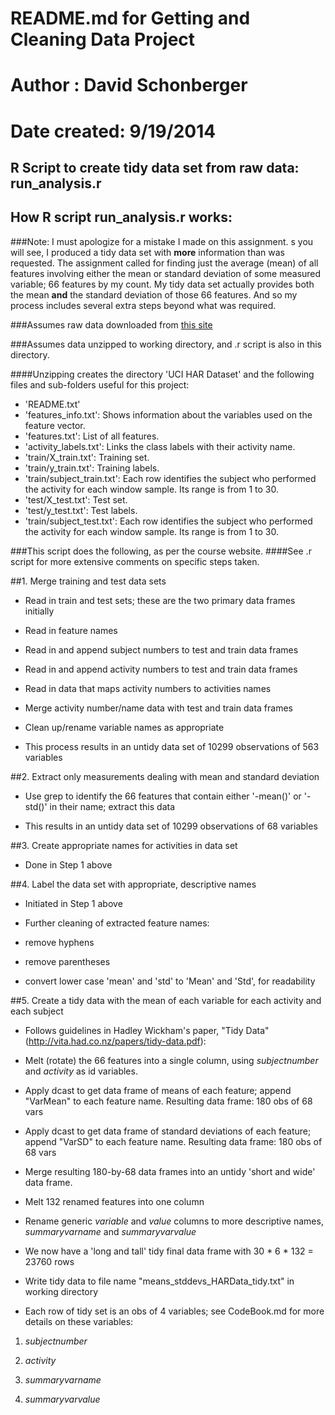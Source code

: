 README.md for Getting and Cleaning Data Project
===============================================

Author : David Schonberger
==========================

Date created: 9/19/2014
=======================

R Script to create tidy data set from raw data: run_analysis.r
--------------------------------------------------------------

How R script run_analysis.r works:
----------------------------------

###Note: I must apologize for a mistake I made on this assignment. s you will see, 
I produced a tidy data set with **more** information than was requested. The assignment 
called for finding just the average (mean) of all features involving either the mean or standard deviation
of some measured variable; 66 features by my count. My tidy data set actually provides 
both the mean **and** the standard deviation of those 66 features. And so my process includes
several extra steps beyond what was required.

###Assumes raw data downloaded from [this site](https://d396qusza40orc.cloudfront.net/getdata%2Fprojectfiles%2FUCI%20HAR%20Dataset.zip)

###Assumes data unzipped to working directory, and .r script is also in this directory.

####Unzipping creates the directory 'UCI HAR Dataset' and the following files and sub-folders useful for this project:

* 'README.txt'
* 'features_info.txt': Shows information about the variables used on the feature vector.
* 'features.txt': List of all features.
* 'activity_labels.txt': Links the class labels with their activity name.
* 'train/X_train.txt': Training set.
* 'train/y_train.txt': Training labels.
* 'train/subject_train.txt': Each row identifies the subject who performed the activity for each window sample. Its range is from 1 to 30.
* 'test/X_test.txt': Test set.
* 'test/y_test.txt': Test labels.
* 'train/subject_test.txt': Each row identifies the subject who performed the activity for each window sample. Its range is from 1 to 30.

###This script does the following, as per the course website. 
####See .r script for more extensive comments on specific steps taken.

##1. Merge training and test data sets

* Read in train and test sets; these are the two primary data frames initially

* Read in feature names

* Read in and append subject numbers to test and train data frames

* Read in and append activity numbers to test and train data frames

* Read in data that maps activity numbers to activities names

* Merge activity number/name data with test and train data frames

* Clean up/rename variable names as appropriate

* This process results in an untidy data set of 10299 observations of 563 variables
 

##2. Extract only measurements dealing with mean and standard deviation

* Use grep to identify the 66 features that contain either '-mean()' or '-std()' in their name; extract this data

* This results in an untidy data set of 10299 observations of 68 variables


##3. Create appropriate names for activities in data set

* Done in Step 1 above


##4. Label the data set with appropriate, descriptive names

* Initiated in Step 1 above

* Further cleaning of extracted feature names:

 - remove hyphens
 
 - remove parentheses
 
 - convert lower case 'mean' and 'std' to 'Mean' and 'Std', for readability


##5. Create a tidy data with the mean of each variable for each activity and each subject

* Follows guidelines in Hadley Wickham's paper, "Tidy Data" (http://vita.had.co.nz/papers/tidy-data.pdf):

 - Melt (rotate) the 66 features into a single column, using *subjectnumber* and *activity* as id variables.

 - Apply dcast to get data frame of means of each feature; append "VarMean" to each feature name. Resulting data frame: 180 obs of 68 vars

 - Apply dcast to get data frame of standard deviations of each feature; append "VarSD"  to each feature name.  Resulting data frame: 180 obs of 68 vars
 
 - Merge resulting 180-by-68 data frames into an untidy 'short and wide' data frame.

 - Melt 132 renamed features into one column
 
 - Rename generic *variable* and *value* columns to more descriptive names, *summaryvarname* and *summaryvarvalue*
 
 - We now have a 'long and tall' tidy final data frame with 30 * 6 * 132 = 23760 rows
 
 - Write tidy data to file name "means_stddevs_HARData_tidy.txt" in working directory
 
 - Each row of tidy set is an obs of 4 variables; see CodeBook.md for more details on these variables:
 
 1) *subjectnumber*
 
 2) *activity*
 
 3) *summaryvarname*  
 
 4) *summaryvarvalue*

